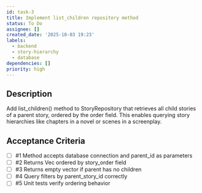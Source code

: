 ```yaml
---
id: task-3
title: Implement list_children repository method
status: To Do
assignee: []
created_date: '2025-10-03 19:23'
labels:
  - backend
  - story-hierarchy
  - database
dependencies: []
priority: high
---
```


## Description

<!-- SECTION:DESCRIPTION:BEGIN -->
Add list_children() method to StoryRepository that retrieves all child stories of a parent story, ordered by the order field. This enables querying story hierarchies like chapters in a novel or scenes in a screenplay.
<!-- SECTION:DESCRIPTION:END -->

## Acceptance Criteria
<!-- AC:BEGIN -->
- [ ] #1 Method accepts database connection and parent_id as parameters
- [ ] #2 Returns Vec<Story> ordered by story_order field
- [ ] #3 Returns empty vector if parent has no children
- [ ] #4 Query filters by parent_story_id correctly
- [ ] #5 Unit tests verify ordering behavior
<!-- AC:END -->
